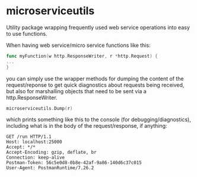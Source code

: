 # microserviceutils

Utility package wrapping frequently used web service operations into easy to use functions.

When having web service/micro service functions like this:
```go
func myFunction(w http.ResponseWriter, r *http.Request) {
...
}
```
you can simply use the wrapper methods for dumping the content of the request/reponse to get quick diagnostics about requests being received, but also for marshalling objects that need to be sent via a http.ResponseWriter.

```go
microserviceutils.Dump(r)
```

which prints something like this to the console (for debugging/diagnostics), including what is in the body of the request/response, if anything:

```
GET /run HTTP/1.1
Host: localhost:25000
Accept: */*
Accept-Encoding: gzip, deflate, br
Connection: keep-alive
Postman-Token: 56c5e0d8-0b8e-42af-9a86-140d6c37c015
User-Agent: PostmanRuntime/7.26.2
```
